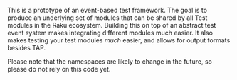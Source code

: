 This is a prototype of an event-based test framework. The goal is to produce
an underlying set of modules that can be shared by all Test modules in the
Raku ecosystem. Building this on top of an abstract test event system makes
integrating different modules much easier. It also makes testing your test
modules *much* easier, and allows for output formats besides TAP.

Please note that the namespaces are likely to change in the future, so please
do not rely on this code yet.
